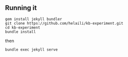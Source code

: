 ## Running it

```
gem install jekyll bundler
git clone https://github.com/helaili/kb-experiment.git
cd kb-experiment
bundle install
```

then

```
bundle exec jekyll serve
```
